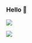 ### Hello 📡

![](https://komarev.com/ghpvc/?username=verhovensky)

![](https://img.shields.io/badge/Linux-FCC624?style=for-the-badge&logo=linux&logoColor=black)

<!--
**verhovensky/verhovensky** is a ✨ _special_ ✨ repository because its `README.md` (this file) appears on your GitHub profile.

Here are some ideas to get you started:

- 🔭 I’m currently working on ...
- 🌱 I’m currently learning ...
- 👯 I’m looking to collaborate on ...
- 🤔 I’m looking for help with ...
- 💬 Ask me about ...
- 📫 How to reach me: ...
- 😄 Pronouns: ...
- ⚡ Fun fact: ...
-->
